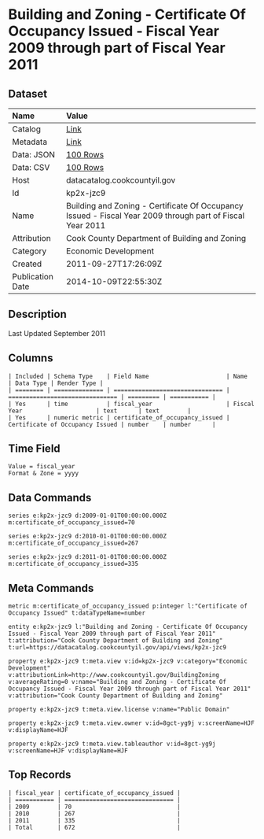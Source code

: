 # Building and Zoning - Certificate Of Occupancy Issued - Fiscal Year 2009 through part of Fiscal Year 2011

## Dataset

| Name | Value |
| :--- | :---- |
| Catalog | [Link](https://catalog.data.gov/dataset/building-and-zoning-certificate-of-occupancy-issued-fiscal-year-2009-through-part-of-fis-2-413f1) |
| Metadata | [Link](https://datacatalog.cookcountyil.gov/api/views/kp2x-jzc9) |
| Data: JSON | [100 Rows](https://datacatalog.cookcountyil.gov/api/views/kp2x-jzc9/rows.json?max_rows=100) |
| Data: CSV | [100 Rows](https://datacatalog.cookcountyil.gov/api/views/kp2x-jzc9/rows.csv?max_rows=100) |
| Host | datacatalog.cookcountyil.gov |
| Id | kp2x-jzc9 |
| Name | Building and Zoning - Certificate Of Occupancy Issued - Fiscal Year 2009 through part of Fiscal Year 2011 |
| Attribution | Cook County Department of Building and Zoning |
| Category | Economic Development |
| Created | 2011-09-27T17:26:09Z |
| Publication Date | 2014-10-09T22:55:30Z |

## Description

Last Updated September 2011

## Columns

```ls
| Included | Schema Type    | Field Name                      | Name                            | Data Type | Render Type |
| ======== | ============== | =============================== | =============================== | ========= | =========== |
| Yes      | time           | fiscal_year                     | Fiscal Year                     | text      | text        |
| Yes      | numeric metric | certificate_of_occupancy_issued | Certificate of Occupancy Issued | number    | number      |
```

## Time Field

```ls
Value = fiscal_year
Format & Zone = yyyy
```

## Data Commands

```ls
series e:kp2x-jzc9 d:2009-01-01T00:00:00.000Z m:certificate_of_occupancy_issued=70

series e:kp2x-jzc9 d:2010-01-01T00:00:00.000Z m:certificate_of_occupancy_issued=267

series e:kp2x-jzc9 d:2011-01-01T00:00:00.000Z m:certificate_of_occupancy_issued=335
```

## Meta Commands

```ls
metric m:certificate_of_occupancy_issued p:integer l:"Certificate of Occupancy Issued" t:dataTypeName=number

entity e:kp2x-jzc9 l:"Building and Zoning - Certificate Of Occupancy Issued - Fiscal Year 2009 through part of Fiscal Year 2011" t:attribution="Cook County Department of Building and Zoning" t:url=https://datacatalog.cookcountyil.gov/api/views/kp2x-jzc9

property e:kp2x-jzc9 t:meta.view v:id=kp2x-jzc9 v:category="Economic Development" v:attributionLink=http://www.cookcountyil.gov/BuildingZoning v:averageRating=0 v:name="Building and Zoning - Certificate Of Occupancy Issued - Fiscal Year 2009 through part of Fiscal Year 2011" v:attribution="Cook County Department of Building and Zoning"

property e:kp2x-jzc9 t:meta.view.license v:name="Public Domain"

property e:kp2x-jzc9 t:meta.view.owner v:id=8gct-yg9j v:screenName=HJF v:displayName=HJF

property e:kp2x-jzc9 t:meta.view.tableauthor v:id=8gct-yg9j v:screenName=HJF v:displayName=HJF
```

## Top Records

```ls
| fiscal_year | certificate_of_occupancy_issued | 
| =========== | =============================== | 
| 2009        | 70                              | 
| 2010        | 267                             | 
| 2011        | 335                             | 
| Total       | 672                             | 
```